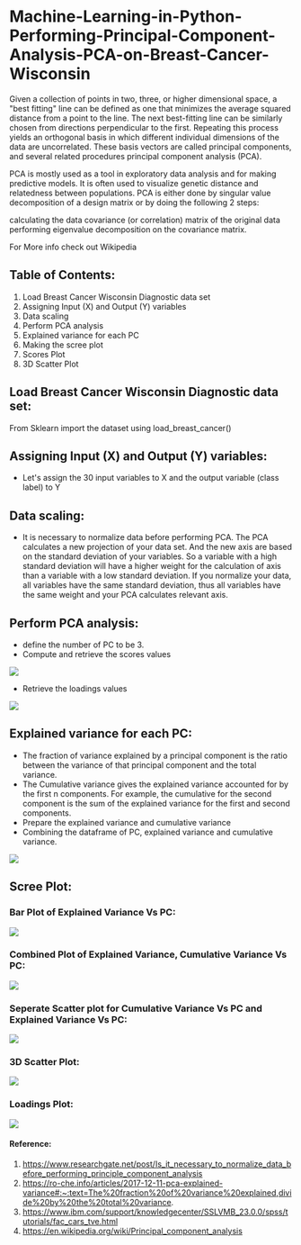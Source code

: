 # Machine-Learning-in-Python-Performing-Principal-Component-Analysis-PCA-on-Breast-Cancer-Wisconsin

Given a collection of points in two, three, or higher dimensional space, a "best fitting" line can be defined as one that minimizes the average squared distance from a point to the line. The next best-fitting line can be similarly chosen from directions perpendicular to the first. Repeating this process yields an orthogonal basis in which different individual dimensions of the data are uncorrelated. These basis vectors are called principal components, and several related procedures principal component analysis (PCA).

PCA is mostly used as a tool in exploratory data analysis and for making predictive models. It is often used to visualize genetic distance and relatedness between populations. PCA is either done by singular value decomposition of a design matrix or by doing the following 2 steps:

calculating the data covariance (or correlation) matrix of the original data
performing eigenvalue decomposition on the covariance matrix.

For More info check out Wikipedia

## Table of Contents:
1. Load Breast Cancer Wisconsin Diagnostic data set
2. Assigning Input (X) and Output (Y) variables
3. Data scaling
4. Perform PCA analysis
5. Explained variance for each PC
6. Making the scree plot
7. Scores Plot
8. 3D Scatter Plot

## Load Breast Cancer Wisconsin Diagnostic data set:

From Sklearn import the dataset using load_breast_cancer()


## Assigning Input (X) and Output (Y) variables:

- Let's assign the 30 input variables to X and the output variable (class label) to Y

## Data scaling:
-  It is necessary to normalize data before performing PCA. The PCA calculates a new projection of your data set. And the new axis are based on the standard deviation of your variables. So a variable with a high standard deviation will have a higher weight for the calculation of axis than a variable with a low standard deviation. If you normalize your data, all variables have the same standard deviation, thus all variables have the same weight and your PCA calculates relevant axis.

## Perform PCA analysis:
- define the number of PC to be 3.
- Compute and retrieve the scores values

![](https://github.com/Subramaniam-dot/Machine-Learning-in-Python-Performing-Principal-Component-Analysis-PCA-on-Breast-Cancer-Wisconsin/raw/master/imag2.1.JPG)

- Retrieve the loadings values

![](https://github.com/Subramaniam-dot/Machine-Learning-in-Python-Performing-Principal-Component-Analysis-PCA-on-Breast-Cancer-Wisconsin/raw/master/imag2.2.JPG)

## Explained variance for each PC:

- The fraction of variance explained by a principal component is the ratio between the variance of that principal component and the total variance.
- The Cumulative variance  gives the explained variance accounted for by the first n components. For example, the cumulative  for the second component is the sum of the explained variance for the first and second components.
- Prepare the explained variance and cumulative variance
- Combining the dataframe of PC, explained variance and cumulative variance.

![](https://github.com/Subramaniam-dot/Machine-Learning-in-Python-Performing-Principal-Component-Analysis-PCA-on-Breast-Cancer-Wisconsin/raw/master/imag2.3.JPG)

## Scree Plot:

### Bar Plot of Explained Variance Vs PC:

![](https://github.com/Subramaniam-dot/Machine-Learning-in-Python-Performing-Principal-Component-Analysis-PCA-on-Breast-Cancer-Wisconsin/raw/master/newplot.png)

### Combined Plot of Explained Variance, Cumulative Variance Vs PC:

![](https://github.com/Subramaniam-dot/Machine-Learning-in-Python-Performing-Principal-Component-Analysis-PCA-on-Breast-Cancer-Wisconsin/raw/master/newplot%20(1).png)

### Seperate Scatter plot for Cumulative Variance Vs PC and Explained Variance Vs PC:

![](https://github.com/Subramaniam-dot/Machine-Learning-in-Python-Performing-Principal-Component-Analysis-PCA-on-Breast-Cancer-Wisconsin/raw/master/newplot%20(2).png)

### 3D Scatter Plot:

![](https://github.com/Subramaniam-dot/Machine-Learning-in-Python-Performing-Principal-Component-Analysis-PCA-on-Breast-Cancer-Wisconsin/raw/master/newplot%20(3).png)

### Loadings Plot:

![](https://github.com/Subramaniam-dot/Machine-Learning-in-Python-Performing-Principal-Component-Analysis-PCA-on-Breast-Cancer-Wisconsin/raw/master/newplot%20(4).png)

#### Reference:
1. https://www.researchgate.net/post/Is_it_necessary_to_normalize_data_before_performing_principle_component_analysis
2. https://ro-che.info/articles/2017-12-11-pca-explained-variance#:~:text=The%20fraction%20of%20variance%20explained,divide%20by%20the%20total%20variance.
3. https://www.ibm.com/support/knowledgecenter/SSLVMB_23.0.0/spss/tutorials/fac_cars_tve.html
4. https://en.wikipedia.org/wiki/Principal_component_analysis



